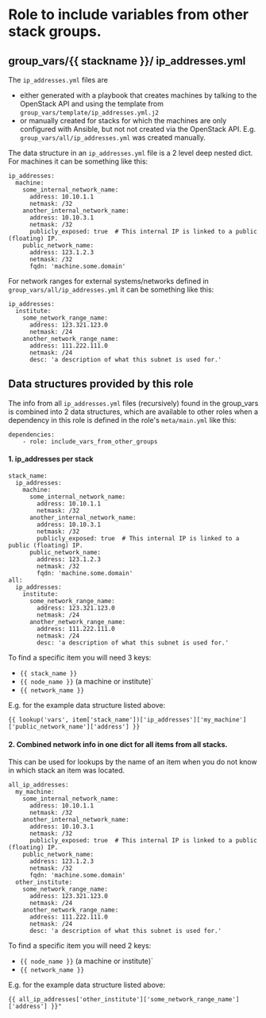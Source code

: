# Role to include variables from other stack groups.

## group_vars/{{ stackname }}/ ip_addresses.yml

The `ip_addresses.yml` files are
 * either generated with a playbook that creates machines by talking to the OpenStack API
   and using the template from `group_vars/template/ip_addresses.yml.j2`
 * or manually created for stacks for which the machines are only configured with Ansible,
   but not not created via the OpenStack API. E.g. `group_vars/all/ip_addresses.yml` was created manually.

The data structure in an `ip_addresses.yml` file is a 2 level deep nested dict.
For machines it can be something like this:

```
ip_addresses:
  machine:
    some_internal_network_name:
      address: 10.10.1.1
      netmask: /32
    another_internal_network_name:
      address: 10.10.3.1
      netmask: /32
      publicly_exposed: true  # This internal IP is linked to a public (floating) IP.
    public_network_name:
      address: 123.1.2.3
      netmask: /32
      fqdn: 'machine.some.domain'
```

For network ranges for external systems/networks defined in `group_vars/all/ip_addresses.yml` it can be something like this:

```
ip_addresses:
  institute:
    some_network_range_name:
      address: 123.321.123.0
      netmask: /24
    another_network_range_name:
      address: 111.222.111.0
      netmask: /24
      desc: 'a description of what this subnet is used for.'
```

## Data structures provided by this role

The info from all `ip_addresses.yml` files (recursively) found in the group_vars is combined into 2 data structures,
which are available to other roles when a dependency in this role is defined in the role's `meta/main.yml` like this:

```
dependencies:
    - role: include_vars_from_other_groups
```

#### 1. ip_addresses per stack

```
stack_name:
  ip_addresses:
    machine:
      some_internal_network_name:
        address: 10.10.1.1
        netmask: /32
      another_internal_network_name:
        address: 10.10.3.1
        netmask: /32
        publicly_exposed: true  # This internal IP is linked to a public (floating) IP.
      public_network_name:
        address: 123.1.2.3
        netmask: /32
        fqdn: 'machine.some.domain'
all:
  ip_addresses:
    institute:
      some_network_range_name:
        address: 123.321.123.0
        netmask: /24
      another_network_range_name:
        address: 111.222.111.0
        netmask: /24
        desc: 'a description of what this subnet is used for.'
```

To find a specific item you will need 3 keys:

 * `{{ stack_name }}`
 * `{{ node_name }}` (a machine or institute)`
 * `{{ network_name }}`

E.g. for the example data structure listed above:
```
{{ lookup('vars', item['stack_name'])['ip_addresses']['my_machine']['public_network_name']['address'] }}
```


#### 2. Combined network info in one dict for all items from all stacks.

This can be used for lookups by the name of an item when you do not know in which stack an item was located.

```
all_ip_addresses:
  my_machine:
    some_internal_network_name:
      address: 10.10.1.1
      netmask: /32
    another_internal_network_name:
      address: 10.10.3.1
      netmask: /32
      publicly_exposed: true  # This internal IP is linked to a public (floating) IP.
    public_network_name:
      address: 123.1.2.3
      netmask: /32
      fqdn: 'machine.some.domain'
  other_institute:
    some_network_range_name:
      address: 123.321.123.0
      netmask: /24
    another_network_range_name:
      address: 111.222.111.0
      netmask: /24
      desc: 'a description of what this subnet is used for.'
```

To find a specific item you will need 2 keys:

 * `{{ node_name }}` (a machine or institute)`
 * `{{ network_name }}`

E.g. for the example data structure listed above:
```
{{ all_ip_addresses['other_institute']['some_network_range_name']['address'] }}"
```

